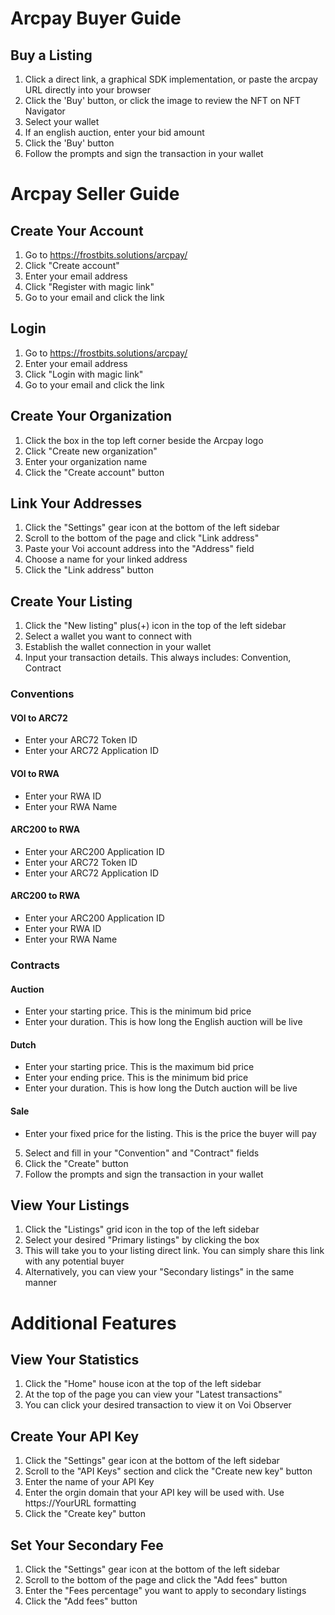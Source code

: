 # Arcpay Buyer Guide
## Buy a Listing
1. Click a direct link, a graphical SDK implementation, or paste the arcpay URL directly into your browser
2. Click the 'Buy' button, or click the image to review the NFT on NFT Navigator
3. Select your wallet
4. If an english auction, enter your bid amount
5. Click the 'Buy' button
6. Follow the prompts and sign the transaction in your wallet

# Arcpay Seller Guide
## Create Your Account
1. Go to https://frostbits.solutions/arcpay/
2. Click "Create account"
3. Enter your email address
4. Click "Register with magic link"
5. Go to your email and click the link

## Login
1. Go to https://frostbits.solutions/arcpay/
2. Enter your email address
3. Click "Login with magic link"
4. Go to your email and click the link

## Create Your Organization
1. Click the box in the top left corner beside the Arcpay logo
2. Click "Create new organization"
3. Enter your organization name
4. Click the "Create account" button

## Link Your Addresses
1. Click the "Settings" gear icon at the bottom of the left sidebar
2. Scroll to the bottom of the page and click "Link address"
3. Paste your Voi account address into the "Address" field
4. Choose a name for your linked address
5. Click the "Link address" button

## Create Your Listing
1. Click the "New listing" plus(+) icon in the top of the left sidebar
2. Select a wallet you want to connect with
3. Establish the wallet connection in your wallet
4. Input your transaction details. This always includes: Convention, Contract
### Conventions
#### VOI to ARC72
- Enter your ARC72 Token ID
- Enter your ARC72 Application ID
#### VOI to RWA
- Enter your RWA ID
- Enter your RWA Name
#### ARC200 to RWA
- Enter your ARC200 Application ID
- Enter your ARC72 Token ID
- Enter your ARC72 Application ID
#### ARC200 to RWA
- Enter your ARC200 Application ID
- Enter your RWA ID
- Enter your RWA Name
### Contracts
#### Auction
- Enter your starting price. This is the minimum bid price
- Enter your duration. This is how long the English auction will be live
#### Dutch
- Enter your starting price. This is the maximum bid price
- Enter your ending price. This is the minimum bid price
- Enter your duration. This is how long the Dutch auction will be live
#### Sale
- Enter your fixed price for the listing. This is the price the buyer will pay
5. Select and fill in your "Convention" and "Contract" fields
6. Click the "Create" button
7. Follow the prompts and sign the transaction in your wallet

## View Your Listings
1. Click the "Listings" grid icon in the top of the left sidebar
3. Select your desired "Primary listings" by clicking the box
4. This will take you to your listing direct link. You can simply share this link with any potential buyer
5. Alternatively, you can view your "Secondary listings" in the same manner

# Additional Features
## View Your Statistics
1. Click the "Home" house icon at the top of the left sidebar
2. At the top of the page you can view your "Latest transactions"
3. You can click your desired transaction to view it on Voi Observer

## Create Your API Key
1. Click the "Settings" gear icon at the bottom of the left sidebar
2. Scroll to the "API Keys" section and click the "Create new key" button
3. Enter the name of your API Key
4. Enter the orgin domain that your API key will be used with. Use https://YourURL formatting
5. Click the "Create key" button

## Set Your Secondary Fee
1. Click the "Settings" gear icon at the bottom of the left sidebar
2. Scroll to the bottom of the page and click the "Add fees" button
3. Enter the "Fees percentage" you want to apply to secondary listings
4. Click the "Add fees" button
